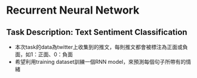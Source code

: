 # Recurrent Neural Network
## Task Description: Text Sentiment Classification
* 本次task的data為twitter上收集到的推文，每則推文都會被標注為正面或負面，如1：正面、0：負面
* 希望利用training dataset訓練一個RNN model，來預測每個句子所帶有的情緒
